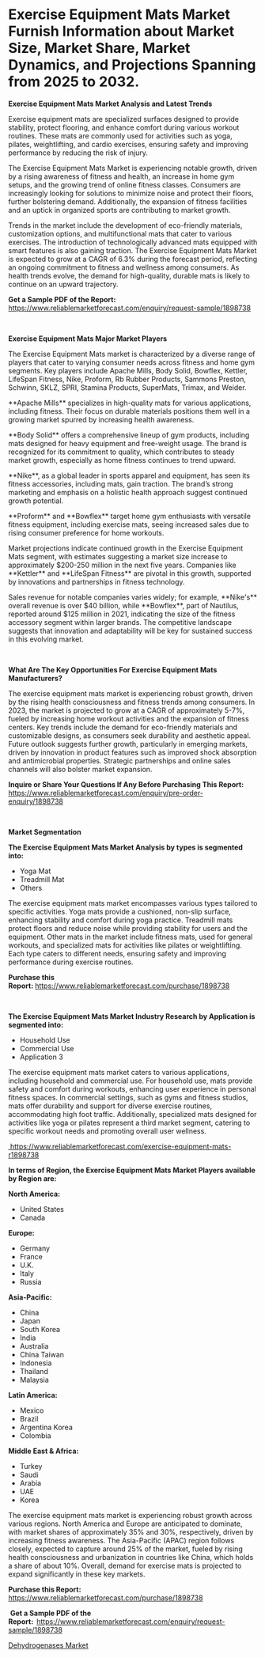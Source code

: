 <p><h1>Exercise Equipment Mats Market Furnish Information about Market Size, Market Share, Market Dynamics, and Projections Spanning from 2025 to 2032.</h1></p><p><strong>Exercise Equipment Mats Market Analysis and Latest Trends</strong></p>
<p><p>Exercise equipment mats are specialized surfaces designed to provide stability, protect flooring, and enhance comfort during various workout routines. These mats are commonly used for activities such as yoga, pilates, weightlifting, and cardio exercises, ensuring safety and improving performance by reducing the risk of injury. </p><p>The Exercise Equipment Mats Market is experiencing notable growth, driven by a rising awareness of fitness and health, an increase in home gym setups, and the growing trend of online fitness classes. Consumers are increasingly looking for solutions to minimize noise and protect their floors, further bolstering demand. Additionally, the expansion of fitness facilities and an uptick in organized sports are contributing to market growth.</p><p>Trends in the market include the development of eco-friendly materials, customization options, and multifunctional mats that cater to various exercises. The introduction of technologically advanced mats equipped with smart features is also gaining traction. The Exercise Equipment Mats Market is expected to grow at a CAGR of 6.3% during the forecast period, reflecting an ongoing commitment to fitness and wellness among consumers. As health trends evolve, the demand for high-quality, durable mats is likely to continue on an upward trajectory.</p></p>
<p><strong>Get a Sample PDF of the Report:&nbsp;</strong> <a href="https://www.reliablemarketforecast.com/enquiry/request-sample/1898738?utm_campaign=1885&utm_medium=2&utm_source=Github&utm_content=ia&utm_term=31012025&utm_id=exercise-equipment-mats">https://www.reliablemarketforecast.com/enquiry/request-sample/1898738</a></p>
<p>&nbsp;</p>
<p><strong>Exercise Equipment Mats Major Market Players</strong></p>
<p><p>The Exercise Equipment Mats market is characterized by a diverse range of players that cater to varying consumer needs across fitness and home gym segments. Key players include Apache Mills, Body Solid, Bowflex, Kettler, LifeSpan Fitness, Nike, Proform, Rb Rubber Products, Sammons Preston, Schwinn, SKLZ, SPRI, Stamina Products, SuperMats, Trimax, and Weider.</p><p>**Apache Mills** specializes in high-quality mats for various applications, including fitness. Their focus on durable materials positions them well in a growing market spurred by increasing health awareness.</p><p>**Body Solid** offers a comprehensive lineup of gym products, including mats designed for heavy equipment and free-weight usage. The brand is recognized for its commitment to quality, which contributes to steady market growth, especially as home fitness continues to trend upward.</p><p>**Nike**, as a global leader in sports apparel and equipment, has seen its fitness accessories, including mats, gain traction. The brand’s strong marketing and emphasis on a holistic health approach suggest continued growth potential.</p><p>**Proform** and **Bowflex** target home gym enthusiasts with versatile fitness equipment, including exercise mats, seeing increased sales due to rising consumer preference for home workouts.</p><p>Market projections indicate continued growth in the Exercise Equipment Mats segment, with estimates suggesting a market size increase to approximately $200-250 million in the next five years. Companies like **Kettler** and **LifeSpan Fitness** are pivotal in this growth, supported by innovations and partnerships in fitness technology.</p><p>Sales revenue for notable companies varies widely; for example, **Nike's** overall revenue is over $40 billion, while **Bowflex**, part of Nautilus, reported around $125 million in 2021, indicating the size of the fitness accessory segment within larger brands. The competitive landscape suggests that innovation and adaptability will be key for sustained success in this evolving market.</p></p>
<p>&nbsp;</p>
<p><strong>What Are The Key Opportunities For Exercise Equipment Mats Manufacturers?</strong></p>
<p><p>The exercise equipment mats market is experiencing robust growth, driven by the rising health consciousness and fitness trends among consumers. In 2023, the market is projected to grow at a CAGR of approximately 5-7%, fueled by increasing home workout activities and the expansion of fitness centers. Key trends include the demand for eco-friendly materials and customizable designs, as consumers seek durability and aesthetic appeal. Future outlook suggests further growth, particularly in emerging markets, driven by innovation in product features such as improved shock absorption and antimicrobial properties. Strategic partnerships and online sales channels will also bolster market expansion.</p></p>
<p><strong>Inquire or Share Your Questions If Any Before Purchasing This Report:</strong> <a href="https://www.reliablemarketforecast.com/enquiry/pre-order-enquiry/1898738?utm_campaign=1885&utm_medium=2&utm_source=Github&utm_content=ia&utm_term=31012025&utm_id=exercise-equipment-mats">https://www.reliablemarketforecast.com/enquiry/pre-order-enquiry/1898738</a></p>
<p>&nbsp;</p>
<p><strong>Market Segmentation</strong></p>
<p><strong>The Exercise Equipment Mats Market Analysis by types is segmented into:</strong></p>
<p><ul><li>Yoga Mat</li><li>Treadmill Mat</li><li>Others</li></ul></p>
<p><p>The exercise equipment mats market encompasses various types tailored to specific activities. Yoga mats provide a cushioned, non-slip surface, enhancing stability and comfort during yoga practice. Treadmill mats protect floors and reduce noise while providing stability for users and the equipment. Other mats in the market include fitness mats, used for general workouts, and specialized mats for activities like pilates or weightlifting. Each type caters to different needs, ensuring safety and improving performance during exercise routines.</p></p>
<p><strong>Purchase this Report:&nbsp;</strong><a href="https://www.reliablemarketforecast.com/purchase/1898738?utm_campaign=1885&utm_medium=2&utm_source=Github&utm_content=ia&utm_term=31012025&utm_id=exercise-equipment-mats">https://www.reliablemarketforecast.com/purchase/1898738</a></p>
<p>&nbsp;</p>
<p><strong>The Exercise Equipment Mats Market Industry Research by Application is segmented into:</strong></p>
<p><ul><li>Household Use</li><li>Commercial Use</li><li>Application 3</li></ul></p>
<p><p>The exercise equipment mats market caters to various applications, including household and commercial use. For household use, mats provide safety and comfort during workouts, enhancing user experience in personal fitness spaces. In commercial settings, such as gyms and fitness studios, mats offer durability and support for diverse exercise routines, accommodating high foot traffic. Additionally, specialized mats designed for activities like yoga or pilates represent a third market segment, catering to specific workout needs and promoting overall user wellness.</p></p>
<p><a href="https://www.reliablemarketforecast.com/exercise-equipment-mats-r1898738?utm_campaign=1885&utm_medium=2&utm_source=Github&utm_content=ia&utm_term=31012025&utm_id=exercise-equipment-mats">&nbsp;https://www.reliablemarketforecast.com/exercise-equipment-mats-r1898738</a></p>
<p><strong>In terms of Region, the Exercise Equipment Mats Market Players available by Region are:</strong></p>
<p>
    <p> <strong> North America: </strong>
        <ul>
            <li>United States</li>
            <li>Canada</li>
        </ul>
        </p> 
    <p> <strong> Europe: </strong>
        <ul>
            <li>Germany</li>
            <li>France</li>
            <li>U.K.</li>
            <li>Italy</li>
            <li>Russia</li>
        </ul>
        </p> 
    <p> <strong> Asia-Pacific: </strong>
        <ul>
            <li>China</li>
            <li>Japan</li>
            <li>South Korea</li>
            <li>India</li>
            <li>Australia</li>
            <li>China Taiwan</li>
            <li>Indonesia</li>
            <li>Thailand</li>
            <li>Malaysia</li>
        </ul>
        </p> 
    <p> <strong> Latin America: </strong>
        <ul>
            <li>Mexico</li>
            <li>Brazil</li>
            <li>Argentina Korea</li>
            <li>Colombia</li>
        </ul>
        </p> 
    <p> <strong> Middle East & Africa: </strong>
        <ul>
            <li>Turkey</li>
            <li>Saudi</li>
            <li>Arabia</li>
            <li>UAE</li>
            <li>Korea</li>
        </ul>
    </p>
    </p>
<p><p>The exercise equipment mats market is experiencing robust growth across various regions. North America and Europe are anticipated to dominate, with market shares of approximately 35% and 30%, respectively, driven by increasing fitness awareness. The Asia-Pacific (APAC) region follows closely, expected to capture around 25% of the market, fueled by rising health consciousness and urbanization in countries like China, which holds a share of about 10%. Overall, demand for exercise mats is projected to expand significantly in these key markets.</p></p>
<p><strong>Purchase this Report: </strong><a href="https://www.reliablemarketforecast.com/purchase/1898738?utm_campaign=1885&utm_medium=2&utm_source=Github&utm_content=ia&utm_term=31012025&utm_id=exercise-equipment-mats">https://www.reliablemarketforecast.com/purchase/1898738</a></p>
<p>&nbsp;<strong>Get a Sample PDF of the Report:&nbsp;&nbsp;</strong><a href="https://www.reliablemarketforecast.com/enquiry/request-sample/1898738?utm_campaign=1885&utm_medium=2&utm_source=Github&utm_content=ia&utm_term=31012025&utm_id=exercise-equipment-mats">https://www.reliablemarketforecast.com/enquiry/request-sample/1898738</a></p>
<p><strong></strong></p>
<p><p><a href="https://github.com/sofayahoo2023/Market-Research-Report-List-6/blob/main/dehydrogenases-market.md?utm_campaign=1885&utm_medium=2&utm_source=Github&utm_content=ia&utm_term=31012025&utm_id=exercise-equipment-mats">Dehydrogenases Market</a></p></p>